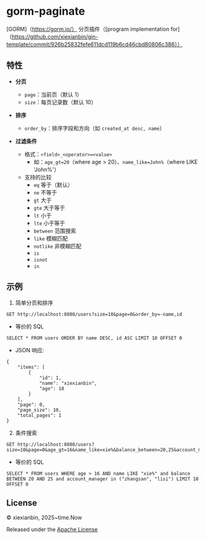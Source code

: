 # gorm-paginate

[GORM]（https://gorm.io/） 分页插件（[program implementation for]（https://github.com/xiexianbin/gin-template/commit/926b25832fefe611dcd119b6cd46cbd80806c386））

## 特性

- **分页**
  - `page`：当前页（默认 1）
  - `size`：每页记录数（默认 10）

- **排序**
  - `order_by`：排序字段和方向（如 `created_at desc, name`）

- **过滤条件**
  - 格式：`<field>_<operator>=<value>`
    - 如：`age_gt=20`（where age > 20）、`name_like=John%`（where LIKE 'John%'）
  - 支持的比较
    - `eq` 等于（默认）
    - `ne` 不等于
    - `gt` 大于
    - `gte` 大于等于
    - `lt` 小于
    - `lte` 小于等于
    - `between` 范围搜索
    - `like` 模糊匹配
    - `notlike` 非模糊匹配
    - `is`
    - `isnot`
    - `in`

## 示例

1. 简单分页和排序

```
GET http://localhost:8080/users?size=10&page=0&order_by=-name,id
```

- 等价的 SQL

```
SELECT * FROM users ORDER BY name DESC, id ASC LIMIT 10 OFFSET 0
```

- JSON 响应:

```
{
    "items": [
        {
            "id": 1,
            "name": "xiexianbin",
            "age": 18
        }
    ],
    "page": 0,
    "page_size": 10,
    "total_pages": 1
}
```

2. 条件搜索

```
GET http://localhost:8080/users?size=10&page=0&age_gt=16&name_like=xie%&balance_between=20,25&account_manager_in=zhangsan,lisi
```

- 等价的 SQL

```
SELECT * FROM users WHERE age > 16 AND name LIKE "xie%" and balance BETWEEN 20 AND 25 and account_manager in ("zhangsan", "lisi") LIMIT 10 OFFSET 0
```

## License

© xiexianbin, 2025~time.Now

Released under the [Apache License](https://github.com/xiexianbin/gorm-paginate/blob/main/LICENSE)

